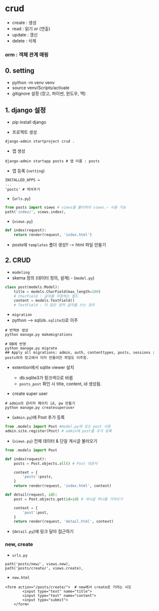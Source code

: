 # crud
- create : 생성
- read : 읽기 or (연출)
- update : 갱신
- delete : 삭제

### orm : 객체 관계 매핑


## 0. setting
- python -m venv venv
- source venv/Scripts/activate
- gitignore 설정 (장고, 파이썬, 윈도우, 맥)

## 1. django 설정
- pip install django

- 프로젝트 생성
```shell
django-admin startproject crud .
```

- 앱 생성
```shell
django-admin startapp posts # 앱 이름 : posts
```

- 앱 등록 (`setting`)
```shell
INSTALLED_APPS = 
...
'posts' # 적어주기 
```

- (`urls.py`)
```python
from posts import views # views를 불러와야 views.~ 사용 가능
path('index/', views.index),
```

- (`views.py`)
```python
def index(request):
    return render(request, 'index.html')
```

- posts에 `templates` 폴더 생성!! -> html 파일 만들기

## 2. CRUD

- `modeling` 
- skema 정의 (데이터 정의, 설계) - (`model.py`)
```python 
class post(models.Model):
    title = models.CharField(max_length=100) 
    # CharField : 글자를 저장하는 필드
    content = models.TextField() 
    # TextField : 더 많은 양의 글자를 쓰는 경우 
```

- `migration`
- python --> sql(`db.sqlite3`)로 이주
```shell
# 번역본 생성
python manage.py makemigrations
```

```shell
# DB에 반영
python manage.py migrate
## Apply all migrations: admin, auth, contenttypes, posts, sessions : posts외의 장고에서 이미 만들어진 파일도 이주함. 
```

- extention에서 sqlite viewer 설치 
    - db.sqlite3가 핑크색으로 바뀜 
    - `posts_post` 확인 시 title, content, id 생성됨.

- create super user 
```shell
# admin의 관리자 페이지 id, pw 만들기
python manage.py createsuperuser
```

- (`admin.py`)에 Post 추가 등록
```python
from .models import Post #model.py에 있는 post 사용
admin.site.register(Post) # admin에 post를 추가 등록
```

- (`views.py`) 전체 데이터 & 단일 게시글 불러오기 
```python
from .models import Post

def index(request):
    posts = Post.objects.all() # Post 대문자

    context = {
        'posts':posts,
    }
    return render(request, 'index.html', context)

def detail(request, id):
    post = Post.objects.get(id=id) # 게시글 하나를 가져오기

    context = {
        'post':post,
    }
    return render(request, 'detail.html', context)
```

- (`detail.py`)에 링크 달아 접근하기

### new, create
- `urls.py `
```shell
path('posts/new/', views.new), 
path('posts/create/', views.create),
```

- `new.html`
```shell
<form action="/posts/create/">  # new에서 create로 가려는 시도
        <input type="text" name="title">
        <input type="text" name="content">
        <input type="submit">
    </form>
```